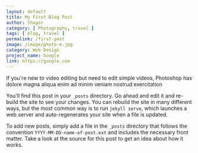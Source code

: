 ```yaml
---
layout: default
title: My First Blog Post
author: Shagor
category: [ Photography, travel ]
tags: [ blog, travel ]
permalink: /first-post
image: /image/photo-e.jpg
category: Web Design
project_name: Google
link: https://google.com
---
```


If you're new to video editing but need to edit simple videos, Photoshop has dolore magna
aliqua enim ad minim veniam nostrud exercitation

You'll find this post in your `_posts` directory. Go ahead and edit it and re-build
the site to see your changes. You can rebuild the site in many different ways, but
the most common way is to run `jekyll serve`, which launches a web server and
auto-regenerates your site when a file is updated.

To add new posts, simply add a file in the `_posts` directory that follows the
convention `YYYY-MM-DD-name-of-post.ext` and includes the necessary front matter.
Take a look at the source for this post to get an idea about how it works.